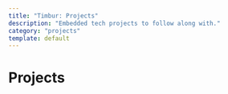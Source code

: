 ```yaml
---
title: "Timbur: Projects"
description: "Embedded tech projects to follow along with."
category: "projects"
template: default
---
```


# Projects
<div id="" markdown="1"></div>